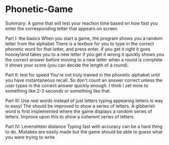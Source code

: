 # Phonetic-Game
Summary: A game that will test your reaction time based on how fast you enter the corresponding letter that appears on screen

Part I: the basics
  When you start a game, the program shows you a random letter from the alphabet
  There is a textbox for you to type in the correct phonetic word for that letter, and press enter.
  if you get it right it goes hooray!and takes you to a new letter
  if you get it wrong it quickly shows you the correct answer before moving to a new letter
  when a round is complete it shows your score (you can decide the length of a round).
  
Part II: test for speed
  You're not truly trained in the phonetic alphabet until you have instantaneous recall. So don't count an answer correct unless the 
  user types in the correct answer quickly enough. I think I set mine to something like 2-3 seconds or something like that.

Part III: Use real words instead of just letters
  typing appearing letters is way to easy! The should be improved to show a series of letters. A gibberish word is first implemented where 
  the game displays a random series of letters. Improve upon this to show a coherent series of letters.

Part IV: Levenshtein distance
  Typing fast with accuracy can be a hard thing to do. Mistakes are easily made but the game should be able to guess what you were trying to write